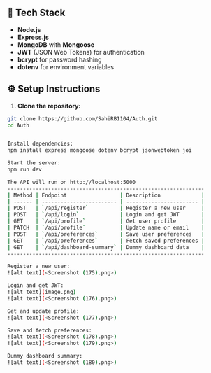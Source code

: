 
## 🚀 Tech Stack

- **Node.js**
- **Express.js**
- **MongoDB** with **Mongoose**
- **JWT** (JSON Web Tokens) for authentication
- **bcrypt** for password hashing
- **dotenv** for environment variables

## ⚙️ Setup Instructions

1. **Clone the repository:**
```bash
git clone https://github.com/SahiRB1104/Auth.git
cd Auth


Install dependencies:
npm install express mongoose dotenv bcrypt jsonwebtoken joi

Start the server:
npm run dev

The API will run on http://localhost:5000
---------------------------------------------------------------
| Method | Endpoint                 | Description             |
| ------ | ------------------------ | ----------------------- |
| POST   | `/api/register`          | Register a new user     | 
| POST   | `/api/login`             | Login and get JWT       | 
| GET    | `/api/profile`           | Get user profile        | 
| PATCH  | `/api/profile`           | Update name or email    | 
| POST   | `/api/preferences`       | Save user preferences   | 
| GET    | `/api/preferences`       | Fetch saved preferences | 
| GET    | `/api/dashboard-summary` | Dummy dashboard data    | 
---------------------------------------------------------------

Register a new user:
![alt text](<Screenshot (175).png>)

Login and get JWT:
![alt text](image.png)
![alt text](<Screenshot (176).png>)

Get and update profile:
![alt text](<Screenshot (177).png>)

Save and fetch preferences:
![alt text](<Screenshot (178).png>)
![alt text](<Screenshot (179).png>)

Dummy dashboard summary:
![alt text](<Screenshot (180).png>)

